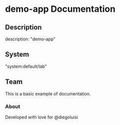 # demo-app Documentation

## Description

description: "demo-app"

## System

"system:default/lab"

## Team

This is a basic example of documentation.

### About

Developed with love for @diegoluisi

